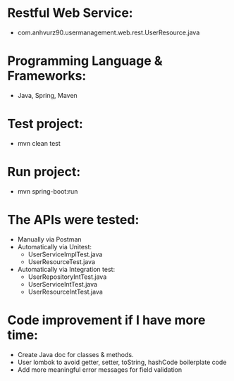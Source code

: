 # Restful Web Service: 
- com.anhvurz90.usermanagement.web.rest.UserResource.java

# Programming Language & Frameworks: 
- Java, Spring, Maven

# Test project:
- mvn clean test

# Run project:
- mvn spring-boot:run

# The APIs were tested:
- Manually via Postman
- Automatically via Unitest:
	* UserServiceImplTest.java
	* UserResourceTest.java
- Automatically via Integration test:
	* UserRepositoryIntTest.java
	* UserServiceIntTest.java
	* UserResourceIntTest.java
	
# Code improvement if I have more time:
- Create Java doc for classes & methods.
- User lombok to avoid getter, setter, toString, hashCode boilerplate code
- Add more meaningful error messages for field validation